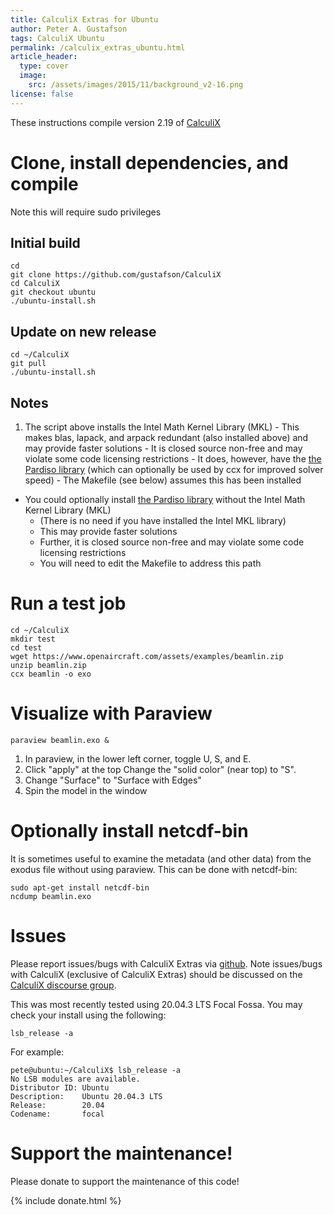 ```yaml
---
title: CalculiX Extras for Ubuntu
author: Peter A. Gustafson
tags: CalculiX Ubuntu
permalink: /calculix_extras_ubuntu.html
article_header:
  type: cover
  image: 
    src: /assets/images/2015/11/background_v2-16.png
license: false
---
```


These instructions compile version 2.19 of [CalculiX](http://www.calculix.de/)

# Clone, install dependencies, and compile

Note this will require sudo privileges

## Initial build
```console
cd
git clone https://github.com/gustafson/CalculiX
cd CalculiX
git checkout ubuntu
./ubuntu-install.sh
```

## Update on new release
```console
cd ~/CalculiX
git pull
./ubuntu-install.sh
```

## Notes

1.   The script above installs the Intel Math Kernel Library (MKL)
	-   This makes blas, lapack, and arpack redundant (also installed above) and may provide faster solutions
	-   It is closed source non-free and may violate some code licensing restrictions
	-   It does, however, have the [the Pardiso library](https://www.pardiso-project.org/) (which can optionally be used by ccx for improved solver speed)
	-   The Makefile (see below) assumes this has been installed
-   You could optionally install [the Pardiso library](https://www.pardiso-project.org/) without the Intel Math Kernel Library (MKL) 
    -   (There is no need if you have installed the Intel MKL library)
    -   This may provide faster solutions
	-   Further, it is closed source non-free and may violate some code licensing restrictions
	-   You will need to edit the Makefile to address this path


# Run a test job

```console
cd ~/CalculiX
mkdir test
cd test
wget https://www.openaircraft.com/assets/examples/beamlin.zip
unzip beamlin.zip
ccx beamlin -o exo
```

# Visualize with Paraview

```console
paraview beamlin.exo &
```
1.  In paraview, in the lower left corner, toggle U, S, and E.
1.  Click "apply" at the top Change the "solid color" (near
    top) to "S".
1.  Change "Surface" to "Surface with Edges"
1.  Spin the model in the window

# Optionally install netcdf-bin

It is sometimes useful to examine the metadata (and other data) from
the exodus file without using paraview.  This can be done with
netcdf-bin:

```console
sudo apt-get install netcdf-bin
ncdump beamlin.exo
```

# Issues

Please report issues/bugs with CalculiX Extras via
[github](https://github.com/gustafson/CalculiX/issues).  Note
issues/bugs with CalculiX (exclusive of CalculiX Extras) should be
discussed on the [CalculiX discourse group](https://calculix.discourse.group).

This was most recently tested using 20.04.3 LTS Focal Fossa.  You may check your install using the following:
```console
lsb_release -a
```

For example:
```console
pete@ubuntu:~/CalculiX$ lsb_release -a
No LSB modules are available.
Distributor ID: Ubuntu
Description:    Ubuntu 20.04.3 LTS
Release:        20.04
Codename:       focal
```

# Support the maintenance!

Please donate to support the maintenance of this code!

{% include donate.html %}
